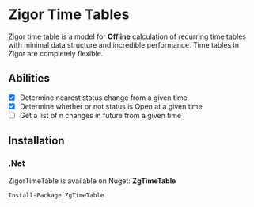 # Zigor Time Tables
Zigor time table is a model for __Offline__ calculation of recurring time tables with minimal data structure and incredible performance.
Time tables in Zigor are completely flexible.

## Abilities
  - [x] Determine nearest status change from a given time
  - [x] Determine whether or not status is Open at a given time
  - [ ] Get a list of n changes in future from a given time

## Installation
### .Net
ZigorTimeTable is available on Nuget: __ZgTimeTable__
```
Install-Package ZgTimeTable
```
